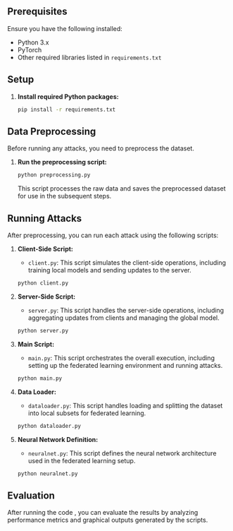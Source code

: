 ## Prerequisites

Ensure you have the following installed:
- Python 3.x
- PyTorch
- Other required libraries listed in `requirements.txt`

## Setup

1. **Install required Python packages:**

    ```bash
    pip install -r requirements.txt
    ```

## Data Preprocessing

Before running any attacks, you need to preprocess the dataset.

1. **Run the preprocessing script:**

    ```bash
    python preprocessing.py
    ```

    This script processes the raw data and saves the preprocessed dataset for use in the subsequent steps.

## Running Attacks

After preprocessing, you can run each attack using the following scripts:

1. **Client-Side Script:**
   - `client.py`: This script simulates the client-side operations, including training local models and sending updates to the server.

    ```bash
    python client.py
    ```

2. **Server-Side Script:**
   - `server.py`: This script handles the server-side operations, including aggregating updates from clients and managing the global model.

    ```bash
    python server.py
    ```

3. **Main Script:**
   - `main.py`: This script orchestrates the overall execution, including setting up the federated learning environment and running attacks.

    ```bash
    python main.py
    ```

4. **Data Loader:**
   - `dataloader.py`: This script handles loading and splitting the dataset into local subsets for federated learning.

    ```bash
    python dataloader.py
    ```

5. **Neural Network Definition:**
   - `neuralnet.py`: This script defines the neural network architecture used in the federated learning setup.

    ```bash
    python neuralnet.py
    ```

## Evaluation

After running the code , you can evaluate the results by analyzing performance metrics and graphical outputs generated by the scripts.
